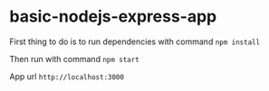 # basic-nodejs-express-app

First thing to do is to run dependencies with command `npm install`

Then run with command `npm start`

App url `http://localhost:3000`
